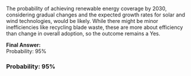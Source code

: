 <think>

The probability of achieving renewable energy coverage by 2030, considering gradual changes and the expected growth rates for solar and wind technologies, would be likely. While there might be minor inefficiencies like recycling blade waste, these are more about efficiency than change in overall adoption, so the outcome remains a Yes.

**Final Answer:**  
Probability: 95%

### Probability: 95%